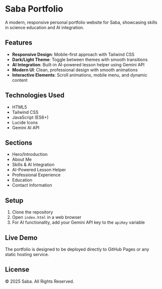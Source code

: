 # Saba Portfolio

A modern, responsive personal portfolio website for Saba, showcasing skills in science education and AI integration.

## Features

- **Responsive Design**: Mobile-first approach with Tailwind CSS
- **Dark/Light Theme**: Toggle between themes with smooth transitions
- **AI Integration**: Built-in AI-powered lesson helper using Gemini API
- **Modern UI**: Clean, professional design with smooth animations
- **Interactive Elements**: Scroll animations, mobile menu, and dynamic content

## Technologies Used

- HTML5
- Tailwind CSS
- JavaScript (ES6+)
- Lucide Icons
- Gemini AI API

## Sections

- Hero/Introduction
- About Me
- Skills & AI Integration
- AI-Powered Lesson Helper
- Professional Experience
- Education
- Contact Information

## Setup

1. Clone the repository
2. Open `index.html` in a web browser
3. For AI functionality, add your Gemini API key to the `apiKey` variable

## Live Demo

The portfolio is designed to be deployed directly to GitHub Pages or any static hosting service.

## License

© 2025 Saba. All Rights Reserved.
